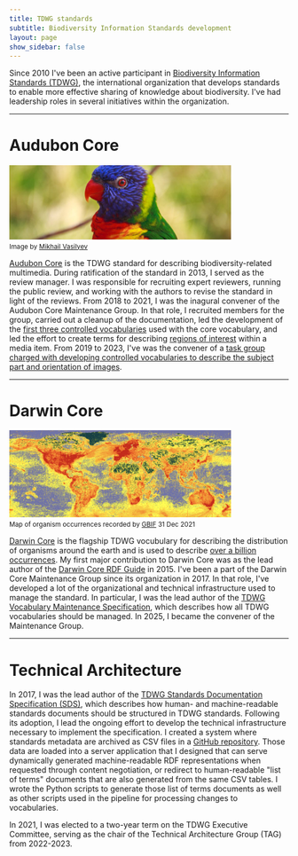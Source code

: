 ```yaml
---
title: TDWG standards
subtitle: Biodiversity Information Standards development
layout: page
show_sidebar: false
---
```


Since 2010 I've been an active participant in [Biodiversity Information Standards (TDWG)](https://www.tdwg.org/), the international organization that develops standards to enable more effective sharing of knowledge about biodiversity. I've had leadership roles in several initiatives within the organization. 

------

# Audubon Core

<img src="/img/ac_bird.jpg" alt="Audubon Core parrot" width="400"><br/>
<small>Image by <a href="https://unsplash.com/photos/gGC63oug3iY">Mikhail Vasilyev</a></small>

[Audubon Core](https://www.tdwg.org/standards/ac/) is the TDWG standard for describing biodiversity-related multimedia. During ratification of the standard in 2013, I served as the review manager. I was responsible for recruiting expert reviewers, running the public review, and working with the authors to revise the standard in light of the reviews. From 2018 to 2021, I was the inagural convener of the Audubon Core Maintenance Group. In that role, I recruited members for the group, carried out a cleanup of the documentation, led the development of the [first three controlled vocabularies](https://www.tdwg.org/standards/ac/#parts%20of%20the%20standard) used with the core vocabulary, and led the effort to create terms for describing [regions of interest](https://github.com/tdwg/ac/blob/master/roi-recipes.md) within a media item. From 2019 to 2023, I've was the convener of a [task group charged with developing controlled vocabularies to describe the subject part and orientation of images](https://github.com/tdwg/ac/tree/master/views).

------

# Darwin Core

<img src="/img/occurrence_map.png" alt="organism occurrence map" width="400"><br/>
<small>Map of organism occurrences recorded by <a href="https://www.gbif.org/">GBIF</a> 31 Dec 2021</small>

[Darwin Core](https://www.tdwg.org/standards/dwc/) is the flagship TDWG vocubulary for describing the distribution of organisms around the earth and is used to describe [over a billion occurrences](https://www.gbif.org/). My first major contribution to Darwin Core was as the lead author of the [Darwin Core RDF Guide](http://rs.tdwg.org/dwc/terms/guides/rdf/) in 2015. I've been a part of the Darwin Core Maintenance Group since its organization in 2017. In that role, I've developed a lot of the organizational and technical infrastructure used to manage the standard. In particular, I was the lead author of the [TDWG Vocabulary Maintenance Specification](http://rs.tdwg.org/vms/doc/specification/), which describes how all TDWG vocabularies should be managed. In 2025, I became the convener of the Maintenance Group.

------

# Technical Architecture

In 2017, I was the lead author of the [TDWG Standards Documentation Specification (SDS)](http://rs.tdwg.org/sds/doc/specification/), which describes how human- and machine-readable standards documents should be structured in TDWG standards. Following its adoption, I lead the ongoing effort to develop the technical infrastructure necessary to implement the specification. I created a system where standards metadata are archived as CSV files in a [GitHub repository](https://github.com/tdwg/rs.tdwg.org). Those data are loaded into a server application that I designed that can serve dynamically generated machine-readable RDF representations when requested through content negotiation, or redirect to human-readable "list of terms" documents that are also generated from the same CSV tables. I wrote the Python scripts to generate those list of terms documents as well as other scripts used in the pipeline for processing changes to vocabularies. 

In 2021, I was elected to a two-year term on the TDWG Executive Committee, serving as the chair of the Technical Architecture Group (TAG) from 2022-2023. 